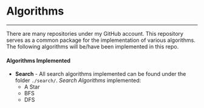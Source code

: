 # Algorithms
___

There are many repositories under my GitHub account. This repository serves as a common package for the implementation of various algorithms. The following algorithms will be/have been implemented in this repo.

#### Algorithms Implemented

* **Search** - All search algorithms implemented can be found under the folder `./search/`. *Search Algorithms* implemented:
    * A Star
    * BFS
    * DFS